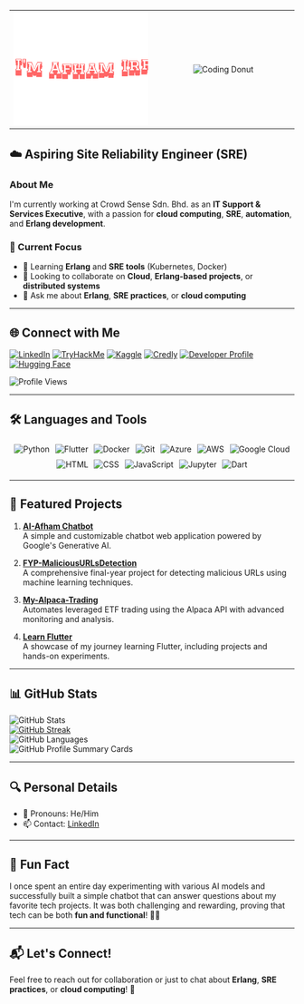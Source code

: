 <table align="center" width="100%">
  <tr>
    <!-- Header GIF on the left -->
    <td align="center" width="50%">
      <a href="https://ai-afham.netlify.app/">
        <img src="https://github.com/auth-Afham/auth-Afham/blob/main/giphy.gif" 
             alt="Header Image" 
             style="object-fit: cover; width: 100%; height: 200px;" />
      </a>
    </td>
    <!-- Donut GIF on the right -->
    <td align="center" width="50%">
      <img src="https://github.com/auth-Afham/auth-Afham/blob/main/Blender%20Tutorial%20Donut.gif" 
           alt="Coding Donut" 
           style="width: 250px; height: auto;" />
    </td>
  </tr>
</table>

## ☁️ Aspiring Site Reliability Engineer (SRE)

### About Me  

I'm currently working at Crowd Sense Sdn. Bhd. as an **IT Support & Services Executive**, with a passion for **cloud computing**, **SRE**, **automation**, and **Erlang development**.

### 🚀 Current Focus  
- 🌱 Learning **Erlang** and **SRE tools** (Kubernetes, Docker)  
- 👯 Looking to collaborate on **Cloud**, **Erlang-based projects**, or **distributed systems**  
- 💬 Ask me about **Erlang**, **SRE practices**, or **cloud computing**

---

## 🌐 Connect with Me  

[![LinkedIn](https://img.shields.io/badge/-LinkedIn-0A66C2?logo=linkedin&logoColor=white&style=for-the-badge)](https://www.linkedin.com/in/afham-irfan-a43a20240)
[![TryHackMe](https://img.shields.io/badge/-TryHackMe-212C42?logo=tryhackme&logoColor=white&style=for-the-badge)](https://tryhackme.com/p/afham.irfan)
[![Kaggle](https://img.shields.io/badge/-Kaggle-20BEFF?logo=kaggle&logoColor=white&style=for-the-badge)](https://kaggle.com/afhamirfan)
[![Credly](https://img.shields.io/badge/-Credly-FF6C02?logo=credly&logoColor=white&style=for-the-badge)](https://www.credly.com/users/afham-irfan/badges)
[![Developer Profile](https://img.shields.io/badge/-Google%20Developer%20Profile-4285F4?logo=google&logoColor=white&style=for-the-badge)](https://developers.google.com/profile/u/100630847786305907889)
[![Hugging Face](https://img.shields.io/badge/-Hugging%20Face-FFD700?logo=huggingface&logoColor=black&style=for-the-badge)](https://huggingface.co/auth-Afham)

![Profile Views](https://komarev.com/ghpvc/?username=auth-Afham&label=Profile%20views&color=0e75b6&style=flat)

---

## 🛠️ Languages and Tools  

<div style="display: flex; flex-wrap: wrap; justify-content: center;">
  <img src="https://img.shields.io/badge/-Python-3776AB?logo=python&logoColor=white&style=flat-square" alt="Python" style="margin: 5px;">
  <img src="https://img.shields.io/badge/-Flutter-02569B?logo=flutter&logoColor=white&style=flat-square" alt="Flutter" style="margin: 5px;">
  <img src="https://img.shields.io/badge/-Docker-2496ED?logo=docker&logoColor=white&style=flat-square" alt="Docker" style="margin: 5px;">
  <img src="https://img.shields.io/badge/-Git-F05032?logo=git&logoColor=white&style=flat-square" alt="Git" style="margin: 5px;">
  <img src="https://img.shields.io/badge/-Azure-0078D4?logo=microsoft-azure&logoColor=white&style=flat-square" alt="Azure" style="margin: 5px;">
  <img src="https://img.shields.io/badge/-AWS-232F3E?logo=amazon-aws&logoColor=white&style=flat-square" alt="AWS" style="margin: 5px;">
  <img src="https://img.shields.io/badge/-Google%20Cloud-4285F4?logo=google-cloud&logoColor=white&style=flat-square" alt="Google Cloud" style="margin: 5px;">
  <img src="https://img.shields.io/badge/-HTML-E34F26?logo=html5&logoColor=white&style=flat-square" alt="HTML" style="margin: 5px;">
  <img src="https://img.shields.io/badge/-CSS-1572B6?logo=css3&logoColor=white&style=flat-square" alt="CSS" style="margin: 5px;">
  <img src="https://img.shields.io/badge/-JavaScript-F7DF1E?logo=javascript&logoColor=black&style=flat-square" alt="JavaScript" style="margin: 5px;">
  <img src="https://img.shields.io/badge/-Jupyter%20Notebook-F37626?logo=jupyter&logoColor=white&style=flat-square" alt="Jupyter" style="margin: 5px;">
  <img src="https://img.shields.io/badge/-Dart-0175C2?logo=dart&logoColor=white&style=flat-square" alt="Dart" style="margin: 5px;">
</div>

---

## 📌 Featured Projects  

1. **[AI-Afham Chatbot](https://github.com/auth-Afham/AI-Afham-Chatbot)**  
   A simple and customizable chatbot web application powered by Google's Generative AI.

2. **[FYP-MaliciousURLsDetection](https://github.com/auth-Afham/FYP-MaliciousURLsDetection)**  
   A comprehensive final-year project for detecting malicious URLs using machine learning techniques.

3. **[My-Alpaca-Trading](https://github.com/auth-Afham/My-Alpaca-Trading)**  
   Automates leveraged ETF trading using the Alpaca API with advanced monitoring and analysis.

4. **[Learn Flutter](https://github.com/auth-Afham/Learn-Flutter)**  
   A showcase of my journey learning Flutter, including projects and hands-on experiments.

---

## 📊 GitHub Stats  

![GitHub Stats](https://github-readme-stats.vercel.app/api?username=auth-Afham&show_icons=true)<br>
[![GitHub Streak](https://github-readme-streak-stats.herokuapp.com?user=auth-Afham)](https://git.io/streak-stats)<br>
![GitHub Languages](https://github-readme-stats.vercel.app/api/top-langs?username=auth-Afham&locale=en&hide_title=false&layout=compact&card_width=320&langs_count=6&theme=dark&hide_border=false)<br>
![GitHub Profile Summary Cards](http://github-profile-summary-cards.vercel.app/api/cards/profile-details?username=auth-afham&theme=default)

---

## 🔍 Personal Details  

- 👀 Pronouns: He/Him  
- 📫 Contact: [LinkedIn](https://www.linkedin.com/in/afham-irfan-a43a20240)

---

## 🎉 Fun Fact  

I once spent an entire day experimenting with various AI models and successfully built a simple chatbot that can answer questions about my favorite tech projects. It was both challenging and rewarding, proving that tech can be both **fun and functional**! 🤖💬  

---

## 📬 Let's Connect!  

Feel free to reach out for collaboration or just to chat about **Erlang**, **SRE practices**, or **cloud computing**! 🚀  
